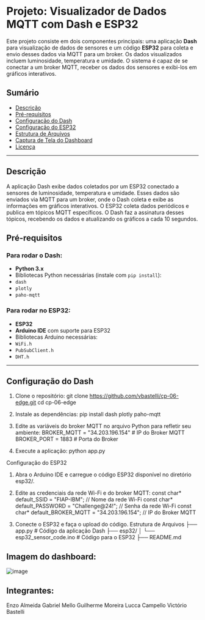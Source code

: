 # Projeto: Visualizador de Dados MQTT com Dash e ESP32
Este projeto consiste em dois componentes principais: uma aplicação **Dash** para visualização de dados de sensores e um código **ESP32** para coleta e envio desses dados via MQTT para um broker. Os dados visualizados incluem luminosidade, temperatura e umidade. O sistema é capaz de se conectar a um broker MQTT, receber os dados dos sensores e exibi-los em gráficos interativos.
## Sumário
- [Descrição](#descrição)
- [Pré-requisitos](#pré-requisitos)
- [Configuração do Dash](#configuração-do-dash)
- [Configuração do ESP32](#configuração-do-esp32)
- [Estrutura de Arquivos](#estrutura-de-arquivos)
- [Captura de Tela do Dashboard](#captura-de-tela-do-dashboard)
- [Licença](#licença)
---
## Descrição
A aplicação Dash exibe dados coletados por um ESP32 conectado a sensores de luminosidade, temperatura e umidade. Esses dados são enviados via MQTT para um broker, onde o Dash coleta e exibe as informações em gráficos interativos.
O ESP32 coleta dados periódicos e publica em tópicos MQTT específicos. O Dash faz a assinatura desses tópicos, recebendo os dados e atualizando os gráficos a cada 10 segundos.
## Pré-requisitos
### Para rodar o Dash:
- **Python 3.x**
- Bibliotecas Python necessárias (instale com `pip install`):
 - `dash`
 - `plotly`
 - `paho-mqtt`
### Para rodar no ESP32:
- **ESP32**
- **Arduino IDE** com suporte para ESP32
- Bibliotecas Arduino necessárias:
 - `WiFi.h`
 - `PubSubClient.h`
 - `DHT.h`
---
## Configuração do Dash
1. Clone o repositório:
  git clone https://github.com/vbastelli/cp-06-edge.git
  cd cp-06-edge
2. Instale as dependências:
pip install dash plotly paho-mqtt

3. Edite as variáveis do broker MQTT no arquivo Python para refletir seu ambiente:
BROKER_MQTT = "34.203.196.154"  # IP do Broker MQTT
BROKER_PORT = 1883              # Porta do Broker

4. Execute a aplicação:
python app.py

Configuração do ESP32
1. Abra o Arduino IDE e carregue o código ESP32 disponível no diretório esp32/.
2. Edite as credenciais da rede Wi-Fi e do broker MQTT:
const char* default_SSID = "FIAP-IBM";               // Nome da rede Wi-Fi
const char* default_PASSWORD = "Challenge@24!";      // Senha da rede Wi-Fi
const char* default_BROKER_MQTT = "34.203.196.154";  // IP do Broker MQTT

3. Conecte o ESP32 e faça o upload do código.
Estrutura de Arquivos
├── app.py                  # Código da aplicação Dash
├── esp32/
│   └── esp32_sensor_code.ino  # Código para o ESP32
├── README.md


## Imagem do dashboard:

![image](https://github.com/user-attachments/assets/34401c12-1302-4897-b1f3-8a98bc3a82c5)


## Integrantes:

Enzo Almeida
Gabriel Mello
Guilherme Moreira
Lucca Campello
Victório Bastelli
